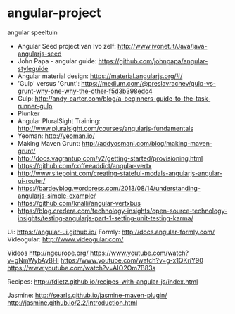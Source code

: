 # angular-project
angular speeltuin

- Angular Seed project van Ivo zelf: http://www.ivonet.it/Java/java-angularjs-seed
- John Papa - angular guide: https://github.com/johnpapa/angular-styleguide
- Angular material design: https://material.angularjs.org/#/
- 'Gulp' versus 'Grunt': https://medium.com/@preslavrachev/gulp-vs-grunt-why-one-why-the-other-f5d3b398edc4
- Gulp: http://andy-carter.com/blog/a-beginners-guide-to-the-task-runner-gulp
- Plunker
- Angular PluralSight Training: http://www.pluralsight.com/courses/angularjs-fundamentals
- Yeoman: http://yeoman.io/
- Making Maven Grunt: http://addyosmani.com/blog/making-maven-grunt/
- http://docs.vagrantup.com/v2/getting-started/provisioning.html
- https://github.com/coffeeaddict/angular-vertx
- http://www.sitepoint.com/creating-stateful-modals-angularjs-angular-ui-router/
- https://bardevblog.wordpress.com/2013/08/14/understanding-angularjs-simple-example/
- https://github.com/knalli/angular-vertxbus
- https://blog.credera.com/technology-insights/open-source-technology-insights/testing-angularjs-part-1-setting-unit-testing-karma/

 
Ui: https://angular-ui.github.io/
Formly: http://docs.angular-formly.com/
Videogular: http://www.videogular.com/

Videos 
http://ngeurope.org/
https://www.youtube.com/watch?v=gNmWybAyBHI
https://www.youtube.com/watch?v=g-x1QKriY90
https://www.youtube.com/watch?v=AIO2Om7B83s
 
Recipes: http://fdietz.github.io/recipes-with-angular-js/index.html
 
Jasmine: 
http://searls.github.io/jasmine-maven-plugin/
http://jasmine.github.io/2.2/introduction.html


